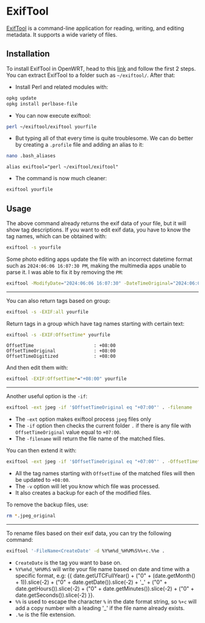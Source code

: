 <script setup>
const date = new Date();
</script>

# ExifTool

[ExifTool](https://exiftool.org/) is a command-line application for reading, writing, and editing metadata. It supports a wide variety of files.

## Installation

To install ExifTool in OpenWRT, head to this [link](https://exiftool.org/install.html#Unix) and follow the first 2 steps. You can extract ExifTool to a folder such as `~/exiftool/`. After that:
- Install Perl and related modules with:
```sh
opkg update
opkg install perlbase-file
```
- You can now execute exiftool:
```sh
perl ~/exiftool/exiftool yourfile
```
- But typing all of that every time is quite troublesome. We can do better by creating a `.profile` file and adding an alias to it:
```sh
nano .bash_aliases
```
```
alias exiftool="perl ~/exiftool/exiftool"
```
- The command is now much cleaner:
```sh
exiftool yourfile
```

## Usage

The above command already returns the exif data of your file, but it will show tag descriptions. If you want to edit exif data, you have to know the tag names, which can be obtained with:
```sh
exiftool -s yourfile
```

Some photo editing apps update the file with an incorrect datetime format such as `2024:06:06 16:07:30 PM`, making the multimedia apps unable to parse it. I was able to fix it by removing the `PM`:
```sh
exiftool -ModifyDate="2024:06:06 16:07:30" -DateTimeOriginal="2024:06:06 16:07:30" -CreateDate="2024:06:06 16:07:30" yourfile
```

---

You can also return tags based on group:
```sh
exiftool -s -EXIF:all yourfile
```

Return tags in a group which have tag names starting with certain text:
```sh
exiftool -s -EXIF:OffsetTime* yourfile
```
```
OffsetTime                      : +08:00
OffsetTimeOriginal              : +08:00
OffsetTimeDigitized             : +08:00
```

And then edit them with:
```sh
exiftool -EXIF:OffsetTime*="+08:00" yourfile
```

---

Another useful option is the `-if`:
```sh
exiftool -ext jpeg -if '$OffsetTimeOriginal eq "+07:00"' . -filename
```
- The `-ext` option makes exiftool process `jpeg` files only
- The `-if` option then checks the current folder `.` if there is any file with `OffsetTimeOriginal` value equal to `+07:00`.
- The `-filename` will return the file name of the matched files.

You can then extend it with:
```sh
exiftool -ext jpeg -if '$OffsetTimeOriginal eq "+07:00"' . -OffsetTime*="+08:00" -v
```
- All the tag names starting with `OffsetTime` of the matched files will then be updated to `+08:00`.
- The `-v` option will let you know which file was processed.
- It also creates a backup for each of the modified files.

To remove the backup files, use:
```sh
rm *.jpeg_original
```

---

To rename files based on their exif data, you can try the following command:
```sh
exiftool '-FileName<CreateDate' -d %Y%m%d_%H%M%S%%+c.%%e .
```
- `CreateDate` is the tag you want to base on.
- `%Y%m%d_%H%M%S` will write your file name based on date and time with a specific format, e.g: {{ date.getUTCFullYear() + ("0" + (date.getMonth() + 1)).slice(-2) + ("0" + date.getDate()).slice(-2) + '_' + ("0" + date.getHours()).slice(-2) + ("0" + date.getMinutes()).slice(-2) + ("0" + date.getSeconds()).slice(-2) }}.
- `%%` is used to escape the character `%` in the date format string, so `%+c` will add a copy number with a leading '_' if the file name already exists.
- `.%e` is the file extension.